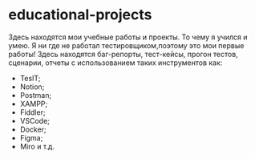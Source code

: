 # educational-projects
Здесь находятся мои учебные работы и проекты. То чему я учился и умею. Я ни где не работал тестировщиком,поэтому это мои первые работы!
Здесь находятся баг-репорты, тест-кейсы, прогон тестов, сценарии, отчеты с использованием таких инструментов как:
- TesIT;
- Notion;
- Postman;
- XAMPP;
- Fiddler;
- VSCode;
- Docker;
- Figma;
- Miro и т.д.
